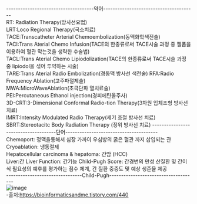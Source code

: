 -------------------------------------약어---------------------------------------<br>
RT: Radiation Therapy(방사선요법)<br>
LRT:Loco Regional Therapy(국소치료)<br>
TACE:Transcatheter Arterial Chemoembolization(동맥화학색전술)<br>
TACI:Trans Aterial Chemo Infusion(TACE의 한종류로써 TACE시술 과정 중 젤폼을 이용하여 혈관 막는것을 생략한 수술법)<br>
TACL:Trans Aterial Chemo Lipiodolization(TACE의 한종류로써 TACE시술 과정 중 lipiodol을 섞어 투약하는 시술)<br>
TARE:Trans Aterial Radio Embolization(경동맥 방사선 색전술)
RFA:Radio Frequency Ablation(고주파절제술)<br>
MWA:MicroWaveAblation(초극단파 열치료술)<br>
PEI:Percutaneous Ethanol injection(경피에탄올주사)<br>
3D-CRT:3-Dimensional Conformal Radio-tion Therapy(3차원 입체조형 방사선치료)<br>
IMRT:Intensity Modulated Radio Therapy(세기 조절 방사선 치료)
SBRT:Stereotacitc Body Radiation Therapy (정위 방사선 치료)
-------------------------------------단어---------------------------------------<br>
Chemoport: 정맥을통해서 심장 가까이 우심방의 굵은 혈관 까지 삽입되는 관<br>
Cryoablation: 냉동절제<br>
Hepatocellular carcinoma & hepatoma: 간암 (HCC)<br>
Liver:간
Liver Function: 간기능
Child-Pugh Score: 간경변의 만성 산질환 및 간이식 필요성의 예후를 평가하는 점수 체계, 간 질환 중증도 및 예상 생존율 제공<br>
--------------------------------Child-Pugh-------------------------------------<br>
![image](https://github.com/Hooni92/Medical_Study_HCC/assets/108508922/949e6a20-93cc-4236-b80d-afcb6c86b0c0)<br>
-출처:https://bioinformaticsandme.tistory.com/440
